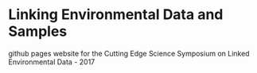 # Linking Environmental Data and Samples

github pages website for the Cutting Edge Science Symposium on Linked Environmental Data - 2017
